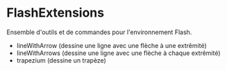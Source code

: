 # FlashExtensions
Ensemble d'outils et de commandes pour l'environnement Flash.

- lineWithArrow (dessine une ligne avec une flèche à une extrêmité)
- lineWithArrows (dessine une ligne avec une flèche à chaque extrêmité)
- trapezium (dessine un trapèze)
